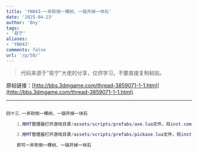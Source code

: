 ```yaml
---
title: 'YN043-一斧砍倒一棵树、一镐开掉一块石'
date: '2025-04-23'
author: 'Bny'
tags:
- '易宁'
aliases:
- 'YN043'
comments: false
url: '/p/58/'
---
```


> 代码来源于“易宁”大佬的分享，仅供学习，不要直接复制粘贴。

原帖链接：[http://bbs.3dmgame.com/thread-3859071-1-1.html](http://bbs.3dmgame.com/thread-3859071-1-1.html)

---

```lua  

四十三.一斧砍倒一棵树、一镐开掉一块石

	1.用MT管理器打开游戏目录/assets/scripts/prefabs/axe.lua文件，将inst.components.tool:SetAction(ACTIONS.CHOP)替换为inst.components.tool:SetAction(ACTIONS.CHOP, 15)

	2.用MT管理器打开游戏目录/assets/scripts/prefabs/pickaxe.lua文件，将inst.components.tool:SetAction(ACTIONS.MINE)替换为inst.components.tool:SetAction(ACTIONS.MINE, 15)

	即可一斧砍倒一棵树、一镐开掉一块石

```  

